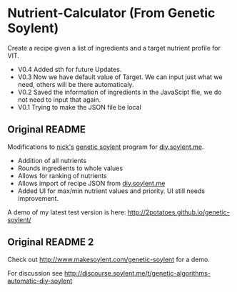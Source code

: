# Nutrient-Calculator (From Genetic Soylent)

Create a recipe given a list of ingredients and a target nutrient profile for VIT.

* V0.4 Added sth for future Updates.
* V0.3 Now we have default value of Target. We can input just what we need, others will be there automaticaly.
* V0.2 Saved the information of ingredients in the JavaScipt flie, we do not need to input that again.
* V0.1 Trying to make the JSON file be local

## Original README

Modifications to [nick's](https://github.com/nick) [genetic soylent](https://github.com/nick/genetic-soylent) program for [diy.soylent.me](http://diy.soylent.me).

*   Addition of all nutrients
*   Rounds ingredients to whole values
*   Allows for ranking of nutrients
*   Allows import of recipe JSON from [diy.soylent.me](http://diy.soylent.me)
*   Added UI for max/min nutrient values and priority. UI still needs improvement.

A demo of my latest test version is here: http://2potatoes.github.io/genetic-soylent/


## Original README 2 

Check out http://www.makesoylent.com/genetic-soylent for a demo.

For discussion see http://discourse.soylent.me/t/genetic-algorithms-automatic-diy-soylent
